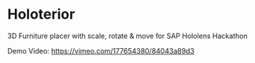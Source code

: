 # Holoterior
3D Furniture placer with scale, rotate & move for SAP Hololens Hackathon

Demo Video: https://vimeo.com/177654380/84043a89d3
